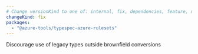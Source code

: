 ```yaml
---
# Change versionKind to one of: internal, fix, dependencies, feature, deprecation, breaking
changeKind: fix
packages:
  - "@azure-tools/typespec-azure-rulesets"
---
```


Discourage use of legacy types outside brownfield conversions
